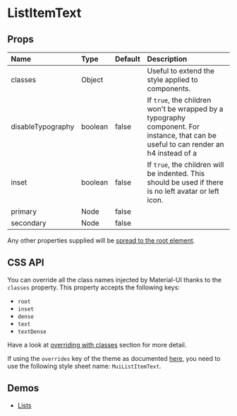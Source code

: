 <!--- This documentation is automatically generated, do not try to edit it. -->

# ListItemText



## Props
| Name | Type | Default | Description |
|:-----|:-----|:--------|:------------|
| classes | Object |  | Useful to extend the style applied to components. |
| disableTypography | boolean | false | If `true`, the children won't be wrapped by a typography component. For instance, that can be useful to can render an h4 instead of a |
| inset | boolean | false | If `true`, the children will be indented. This should be used if there is no left avatar or left icon. |
| primary | Node | false |  |
| secondary | Node | false |  |

Any other properties supplied will be [spread to the root element](/customization/api#spread).

## CSS API

You can override all the class names injected by Material-UI thanks to the `classes` property.
This property accepts the following keys:
- `root`
- `inset`
- `dense`
- `text`
- `textDense`

Have a look at [overriding with classes](/customization/overrides#overriding-with-classes)
section for more detail.

If using the `overrides` key of the theme as documented
[here](/customization/themes#customizing-all-instances-of-a-component-type),
you need to use the following style sheet name: `MuiListItemText`.

## Demos

- [Lists](/demos/lists)

